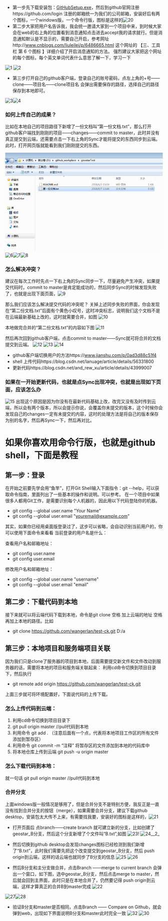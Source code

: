 * 第一步先下载安装包：[GitHubSetup.exe](/uploads/d0f3edcd63c77f74915abdee61d8abb0/GitHubSetup.exe)，然后到github官网注册https://github.com/login      注册的邮箱统一为我们的公司邮箱，安装好后有两个图标，一个windows版，一个命令行版，图标是这样的![20](/uploads/3672d484fd3fbefdd18699eb9eaa495e/20.png)
* 第二步大家把用户名告诉我，我会统一邀请大家到一个项目中来，到时候大家会在web的右上角的位置看到消息通知点击进去accept我的请求就行。但是消息通知默认是不显示的，需要自己开启，参考网址http://www.cnblogs.com/liuleilei/p/6486665.html    这个网址的 【三、工具栏  第 6 个图标 】详细介绍了开启消息通知的方法。 强烈建议大家把这个网址的每个图标，每个英文单词代表什么意思了解一下，学习一下

![1](/github_picture/1.png)
![2](/github_picture/2.png)

* 第三步打开自己的github客户端，登录自己的账号密码，点左上角的+号——clone——项目名——clone项目名  会弹出需要保存的路径，选择自己的路径保存到本地即可。

![3](/github_picture/3.png)![4](/github_picture/4.png)

### 如何上传自己的成果？
比如在本地自己的项目路径下新增了一份文档叫“第一份文档.txt”，那么打开github客户端找到刚刚的项目——changes——commit to master，此时并没有真正提交到云端，还需要点击一下右上角的Sync才能将提交的东西同步到云端。此时，打开网页版就能看到我们刚刚提交的东西。


![5](github_picture/5.png)![6](/github_picture/6.png)![7](/github_picture/7.png)![8](/github_picture/8.png)

### 怎么解决冲突？
建议在每次工作时先点一下右上角的Sync同步一下，尽量避免产生冲突，如果提交代码时，commit to master是肯定能成功的，然后同步Sync的时候发现失败了，也就是出现下面页面，![9](/github_picture/9.png)

那么我们应该怎么解决提交代码的冲突呢？
关掉上述同步失败的界面，你会发现在“第二份文档.txt”后面有个黄色小叹号，这时冲突标志，说明我们这个文档不是在云端最新基础上改的，这时就需要合并，如图
![10](/github_picture/10.png)

本地做完合并的“第二份文档.txt”的内容如下图
![11](/github_picture/11.png)

然后再次回到github客户端，点击commit to master——Sync就可将合并的文档提交到云端。
![12](/github_picture/12.png)
![13](/github_picture/13.png)
![14](/github_picture/14.png)


* github客户端切换用户的方法https://www.jianshu.com/p/0ad3d88c51f4
* shell 上传代码https://blog.csdn.net/lanuage/article/details/56331800
* 更新代码https://blog.csdn.net/and_rew_xu/article/details/43999007

### 如果在一开始更新代码，也就是点Sync出现冲突，也就是出现如下页面，应该怎么办
![15](/github_picture/15.png)
出现这个原因是因为你没有在最新代码基础上改，改完又没有及时传到云端，所以会有两个版本，所以会提示你说，会覆盖你未提交的版本，这个时候你会发现自己的changes一定有未提交的内容，这时的处理方法是将自己的版本保存为别的名字，然后再Sync一下，然后再对比。

# 如果你喜欢用命令行版，也就是github shell，下面是教程
## 第一步：登录
在开始之前要先学会用“鱼竿”，打开Git Shell输入下面指令：git --help，可以获取命令指南，里面列出了一些基本的操作和说明。可以参考。
在一个项目中如果很多人都用Git工作，是需要识别每个人机器的，因此用以下代码登陆你的机器。
* git config --global user.name "Your Name"
* git config --global user.email "youremail@example.com"

其实，如果你已经用桌面版登录过了，这步可以省略，会自动识别当前用户的，你可以使用下面命令来看看 当前登录的用户名是什么：

查看用户名和邮箱地址：
* git config user.name
* git config user.email

修改用户名和邮箱地址：
* git config --global user.name "username"
* git config --global user.email "email"

## 第二步：下载代码到本地
接下来就可以将云端代码下载到本地，命令是git clone 空格 加上云端的地址 空格 再加上本地的路径。比如
  * git clone https://github.com/wangerlan/test-ck.git D:/a

## 第三步：本地项目和服务端项目关联
因为我们只是clone了服务器的项目到本地，后面需要提交新文件和文件改动到服务器的话，需要将本地的项目和服务端关联起来：
利用cd命令切换到项目目录下，然后执行 
* git remote add origin https://github.com/wangerlan/test-ck.git

上面三步就可将环境配置好，下面说代码的上传下载。

### 怎么上传代码到云端：

1. 利用cd命令切换到项目目录下
2. git pull origin master //pull代码到本地
3. 利用命令 git add . （注意后面有一个点，代表将本地项目工作区的所有文件添加到暂存区） 
4. 利用命令 git commit -m “注释” 将暂存区的文件添加到本地的代码库中 
5. 将本地仓库上传到云端      git push -u origin master

### 怎么下载代码到本地：
就一句话  git pull origin master //pull代码到本地

### 合并分支
上面windows版一般情况是够用了，但是合并分支不是特别方便，我反正是一直没有找到合并分支的按钮（merge），如果需要合并分支，建议下载github desktop，安装包太大传不上来，有需要找我要，安装好的图标是这样的，![21](/github_picture/21.png)

* 打开页面后 点branch——create branch 就可建立新的分支，比如创建了geostar_B分支，然后这个分支新增了个文件叫“B.txt”,如图
![23](/github_picture/23.png)!
![24__2_](/github_picture/24__2_.png)
* 然后切换到github desktop会发现changes图标已经检测到我们新增了“B.txt”，此时我们需要先把这个改变提交到geostar_B分支，然后 push origin到云端，这样的话云端也就同步了B分支的信息
![25](/github_picture/25.png)
![26](/github_picture/26.png)

* 然后B分支和主分支做合并，点击Branch ——merge to current branch 会弹出一个窗口，如下图，选中geostar_B分支，然后点击merge to master，然后就会回到主界面，此时只是在本地合并了，仍然要记得 push origin到云端，这样才算真正的合并B到master完成
![22](/github_picture/22.png)

![27](/github_picture/27.png)![28](/github_picture/28.png)
* 验证B分支和master是否相同，点击Branch —— Compare on Github，就会弹到web，出现如下界面说明B分支和master此时完全一致
![32](/github_picture/32.png)
![30](/github_picture/30.png)





